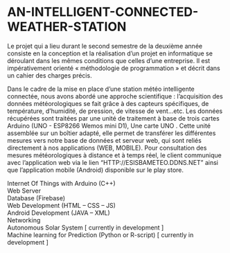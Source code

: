 # AN-INTELLIGENT-CONNECTED-WEATHER-STATION 
  
  Le projet qui a lieu durant le second semestre de la deuxième année consiste en la conception et la réalisation d’un projet en informatique se déroulant dans les mêmes conditions que celles d’une entreprise. Il est impérativement orienté « méthodologie de programmation » et décrit dans un cahier des charges précis.  

  Dans le cadre de la mise en place d’une station météo intelligente connectée, nous avons abordé une approche
scientifique : l’acquisition des données météorologiques se fait grâce à des capteurs spécifiques, de température, d’humidité,
de pression, de vitesse de vent...etc. Les données récupérées sont traitées par une unité de traitement à base de trois cartes
Arduino (UNO - ESP8266 Wemos mini D1), Une carte UNO . Cette unité assemblée sur un boîtier adapté, elle permet de transférer les
différentes mesures vers notre base de données et serveur web, qui sont reliés directement à nos applications (WEB, MOBILE).
Pour consultation des mesures météorologiques à distance et à temps réel, le client communique avec l’application web via le
lien “HTTP://ESISBAMETEO.DDNS.NET” ainsi que l’application mobile (Android) disponible sur le play store.  
  
Internet Of Things with Arduino (C++)  
Web Server  
Database (Firebase)  
Web Development (HTML – CSS – JS)  
Android Development (JAVA – XML)  
Networking  
Autonomous Solar System [ currently in development ]  
Machine learning for Prediction (Python or R-script) [ currently in development ]  
